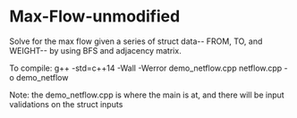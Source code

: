 # Max-Flow-unmodified
Solve for the max flow given a series of struct data-- FROM, TO, and WEIGHT-- by using BFS and adjacency matrix.

To compile: g++ -std=c++14 -Wall -Werror demo_netflow.cpp netflow.cpp -o demo_netflow 

Note: the demo_netflow.cpp is where the main is at, and there will be input validations on the struct inputs
